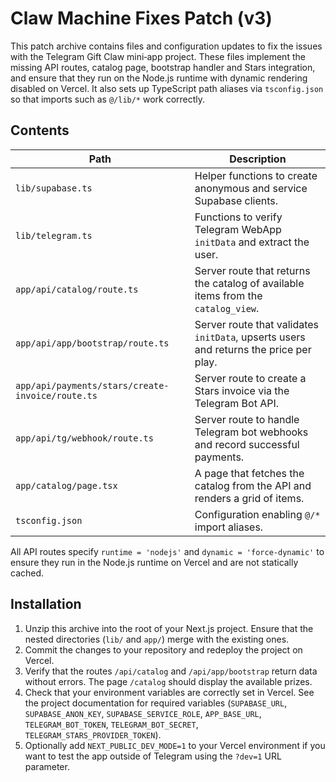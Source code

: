 # Claw Machine Fixes Patch (v3)

This patch archive contains files and configuration updates to fix the issues with the
Telegram Gift Claw mini‑app project. These files implement the missing API routes,
catalog page, bootstrap handler and Stars integration, and ensure that they run
on the Node.js runtime with dynamic rendering disabled on Vercel. It also sets
up TypeScript path aliases via `tsconfig.json` so that imports such as `@/lib/*`
work correctly.

## Contents

| Path | Description |
| --- | --- |
| `lib/supabase.ts` | Helper functions to create anonymous and service Supabase clients. |
| `lib/telegram.ts` | Functions to verify Telegram WebApp `initData` and extract the user. |
| `app/api/catalog/route.ts` | Server route that returns the catalog of available items from the `catalog_view`. |
| `app/api/app/bootstrap/route.ts` | Server route that validates `initData`, upserts users and returns the price per play. |
| `app/api/payments/stars/create-invoice/route.ts` | Server route to create a Stars invoice via the Telegram Bot API. |
| `app/api/tg/webhook/route.ts` | Server route to handle Telegram bot webhooks and record successful payments. |
| `app/catalog/page.tsx` | A page that fetches the catalog from the API and renders a grid of items. |
| `tsconfig.json` | Configuration enabling `@/*` import aliases. |

All API routes specify `runtime = 'nodejs'` and `dynamic = 'force-dynamic'` to ensure
they run in the Node.js runtime on Vercel and are not statically cached.

## Installation

1. Unzip this archive into the root of your Next.js project. Ensure that the
   nested directories (`lib/` and `app/`) merge with the existing ones.
2. Commit the changes to your repository and redeploy the project on Vercel.
3. Verify that the routes `/api/catalog` and `/api/app/bootstrap` return data
   without errors. The page `/catalog` should display the available prizes.
4. Check that your environment variables are correctly set in Vercel. See the
   project documentation for required variables (`SUPABASE_URL`, `SUPABASE_ANON_KEY`,
   `SUPABASE_SERVICE_ROLE`, `APP_BASE_URL`, `TELEGRAM_BOT_TOKEN`,
   `TELEGRAM_BOT_SECRET`, `TELEGRAM_STARS_PROVIDER_TOKEN`).
5. Optionally add `NEXT_PUBLIC_DEV_MODE=1` to your Vercel environment if you
   want to test the app outside of Telegram using the `?dev=1` URL parameter.
